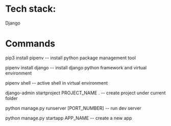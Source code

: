 # Tech stack: 

Django

# Commands

pip3 install pipenv -- install python package management tool

pipenv install django -- install django python framework and virtual environment

pipenv shell -- active shell in virtual environment

django-admin startproject PROJECT_NAME . -- create project under current folder

python manage.py runserver [PORT_NUMBER] -- run dev server

python manage.py startapp APP_NAME -- create a new app